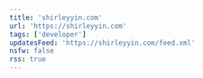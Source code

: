 ```yaml
---
title: 'shirleyyin.com'
url: 'https://shirleyyin.com'
tags: ['developer']
updatesFeed: 'https://shirleyyin.com/feed.xml'
nsfw: false
rss: true
---
```

